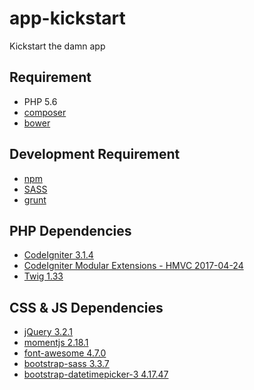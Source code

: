 # app-kickstart
Kickstart the damn app

## Requirement
* PHP 5.6
* [composer](https://getcomposer.org/)
* [bower](http://google.com)

## Development Requirement
* [npm](http://google.com)
* [SASS](http://google.com)
* [grunt](http://google.com)

## PHP Dependencies
* [CodeIgniter 3.1.4](http://codeigniter.com)
* [CodeIgniter Modular Extensions - HMVC 2017-04-24](https://bitbucket.org/wiredesignz/codeigniter-modular-extensions-hmvc)
* [Twig 1.33](https://twig.sensiolabs.org/)

## CSS & JS Dependencies
* [jQuery 3.2.1](http://google.com)
* [momentjs 2.18.1](http://google.com)
* [font-awesome 4.7.0](http://google.com)
* [bootstrap-sass 3.3.7](http://google.com)
* [bootstrap-datetimepicker-3 4.17.47](http://google.com)
